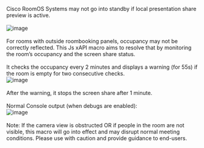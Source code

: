 Cisco RoomOS Systems may not go into standby if local presentation share preview is active. <br><br>
![image](https://github.com/user-attachments/assets/cf824634-0ec2-42e6-ab7a-2eb05445134e)
<br><br>
For rooms with outside roombooking panels, occupancy may not be correctly reflected. This Js xAPI macro aims to resolve that by monitoring the room’s occupancy and the screen share status. <br><br>It checks the occupancy every 2 minutes and displays a warning (for 55s) if the room is empty for two consecutive checks.<br>
![image](https://github.com/user-attachments/assets/929a4d64-5329-4253-9592-eafc82543ba8)
<br><br>
After the warning, it stops the screen share after 1 minute.<br>
<br>
Normal Console output (when debugs are enabled):<br>
![image](https://github.com/user-attachments/assets/51a0d382-0e64-468b-88fa-152c6d604777)<br><br>
Note: If the camera view is obstructed OR if people in the room are not visible, this macro will go into effect and may disrupt normal meeting conditions. Please use with caution and provide guidance to end-users.
